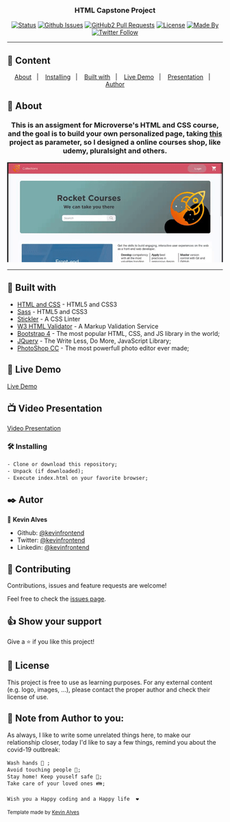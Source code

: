<h3 align="center">HTML Capstone Project</h3>

<div align="center">

[![Status](https://img.shields.io/badge/status-active-success.svg)]()
[![Github Issues](https://img.shields.io/badge/GitHub-Issues-orange)](https://github.com/kevinfrontend/HTML-CSS-Capstone-Project/issues)
[![GitHub2 Pull Requests](https://img.shields.io/badge/GitHub-Pull%20Requests-blue)](https://github.com/kevinfrontend/HTML-CSS-Capstone-Project/pulls)
[![License](https://img.shields.io/badge/license-MIT-blue.svg)](/LICENSE)
[![Made By](https://img.shields.io/badge/Made%20By-Kevin%20Alves-brightgreen)](https://github.com/kevinfrontend)
[![Twitter Follow](https://img.shields.io/twitter/follow/kevinfrontend?label=Follow%20Kevin%20on%20Twitter&style=social)](https://twitter.com/kevinfrontend)

</div>

---

## 📝 Content
<p align="center">
<a href="#about">About</a>&nbsp;&nbsp;&nbsp;|&nbsp;&nbsp;&nbsp;
<a href="#installing">Installing</a>&nbsp;&nbsp;&nbsp;|&nbsp;&nbsp;&nbsp;
<a href="#built_using">Built with</a>&nbsp;&nbsp;&nbsp;|&nbsp;&nbsp;&nbsp;
<a href="#live-demo">Live Demo</a>&nbsp;&nbsp;&nbsp;|&nbsp;&nbsp;&nbsp;
<a href="#presentation">Presentation</a>&nbsp;&nbsp;&nbsp;|&nbsp;&nbsp;&nbsp;
<a href="#author">Author</a>
</p>


## 🧐 About <a name = "about"></a>
<h3 align="center"> This is an assigment for Microverse's HTML and CSS course, and the goal is to build your own personalized page, taking <a href="https://www.behance.net/gallery/24796463/ZATTIX">this</a> project as parameter, so I designed a online courses shop, like udemy, pluralsight and others.</h3>

<p align="center">
  <a href="" rel="noopener">
 <img src="./img/screenshot.gif" alt="Project Screenshot"></a>
</p>

---

## 🔧 Built with<a name = "built_using"></a>

- [HTML and CSS](https://www.w3schools.com/) - HTML5 and CSS3
- [Sass](https://www.sass.com/) - HTML5 and CSS3
- [Stickler](https://stickler-ci.com) - A CSS Linter 
- [W3 HTML Validator](https://validator.w3.org/) - A Markup Validation Service
- [Bootstrap 4](https://getbootstrap.com/) - The most popular HTML, CSS, and JS library in the world;
- [JQuery](https://www.jquery.com/) - The Write Less, Do More, JavaScript Library;
- [PhotoShop CC](https://adobe.com/) - The most powerfull photo editor ever made;

## 🔴 Live Demo <a name = "live-demo"></a>

[Live Demo](https://rawcdn.githack.com/kevinfrontend/HTML-CSS-Capstone-Project/80499605d8704766ebb4db52f8d89ccee5e8df5d/index.html)

## 📺 Video Presentation <a name = "presentation"></a>

[Video Presentation](https://www.loom.com/share/caf9c0ce3cec45258e279555f6582b84)

### 🛠 Installing <a name = "installing"></a>

```
- Clone or download this repository;
- Unpack (if downloaded);
- Execute index.html on your favorite browser;

```
## ✒️  Autor <a name = "author"></a>

👤 **Kevin Alves**

- Github: [@kevinfrontend](https://github.com/kevinfrontend)
- Twitter: [@kevinfrontend](https://twitter.com/kevinfrontend)
- Linkedin: [@kevinfrontend](https://www.linkedin.com/in/kevinfrontend/)

## 🤝 Contributing

Contributions, issues and feature requests are welcome!

Feel free to check the [issues page](https://github.com/kevinfrontend/HTML-CSS-Capstone-Project/issues).


## 👍 Show your support

Give a ⭐️ if you like this project!


## 📝 License

This project is free to use as learning purposes. For any external content (e.g. logo, images, ...), please contact the proper author and check their license of use.


## 📣 Note from Author to you: 

As always, I like to write some unrelated things here, to make our relationship closer, today I'd like to say a few things, remind you about the covid-19 outbreak:

```
Wash hands 🚿 ;
Avoid touching people 👋;
Stay home! Keep youself safe 🏡;
Take care of your loved ones 👪;

Wish you a Happy coding and a Happy life  ❤️
```

<small>Template made by <a href='https://twitter.com/kevinfrontend'>Kevin Alves</a></small>
